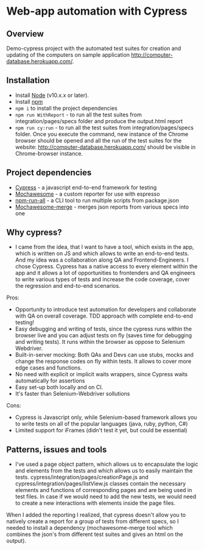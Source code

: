 # Web-app automation with Cypress

## Overview
Demo-cypress project with the automated test suites for creation and updating of the computers on sample application http://computer-database.herokuapp.com/.


## Installation
- Install <a href="http://nodejs.org/">Node</a> (v10.x.x or later).
- Install <a href ="https://www.npmjs.com/">npm</a> 
- ```npm i``` to install the project dependencies
- ```npm run WithReport``` - to run all the test suites from integration/pages/specs folder and produce the output.html report
- ```npm run cy:run``` - to run all the test suites from integration/pages/specs folder. Once you execute the command, new instance of the Chrome browser should be opened and all the run of the test suites for the website: http://computer-database.herokuapp.com/  should be visible in Chrome-browser instance. 

## Project dependencies 
- <a href="https://www.cypress.io/">Cypress</a> - a javascript end-to-end framework for testing 
- <a href="https://www.npmjs.com/package/mochawesome">Mochawesome</a> - a custom reporter for use with espresso
- <a href="https://www.npmjs.com/package/npm-run-all">npm-run-all</a> - a CLI tool to run multiple scripts from package.json
- <a href="https://www.npmjs.com/package/mochawesome-merge">Mochawesome-merge</a> - merges json reports from various specs into one

## Why cypress?
- I came from the idea, that I want to have a tool, which exists in the app, which is written on JS and which allows to write an end-to-end tests. And my idea was a collaboration along QA and Frontend-Engineers. I chose Cypress. Cypress has a native access to every element within the app and it allows a lot of opportunities to frontenders and QA engineers to write various types of tests and increase the code coverage, cover the regression and end-to-end scenarios. 

Pros:
- Opportunity to introduce test automation for developers and collaborate with QA on overall coverage. TDD approach with complete end-to-end testing!
- Easy debugging and writing of tests, since the cypress runs within the browser live and you can adjust tests on fly (saves time for debugging and writing tests). It runs within the browser as oppose to Selenium Webdriver.
- Built-in-server mocking: Both QAs and Devs can use stubs, mocks and change the response codes on fly within tests. It allows to cover more edge cases and functions. 
- No need with explicit or implicit waits wrappers, since Cypress waits automatically for assertions
- Easy set-up both locally and on CI.
- It's faster than Selenium-Webdriver sollutions 

Cons:
- Cypress is Javascript only, while Selenium-based framework allows you to write tests on all of the popular languages (java, ruby, python, C#)
- Limited support for iFrames (didn't test it yet, but could be essential)

## Patterns, issues and tools
- I've used a page object pattern, which allows us to encapsulate the logic and elements from the tests and which allows us to easily maintain the tests. cypress/integration/pages/creationPage.js and cypress/integration/pages/listView.js classes contain the necessary elements and functions of corresponding pages and are being used in test files. In case if we would need to add the new tests, we would need to create a new interactions with elements inside the page files. 

When I added the reporting I realized, that cypress doesn't allow you to natively create a report for a group of tests from different specs, so I needed to install a dependency (mochawesome-merge tool which combines the json's from different test suites and gives an html on the output). 
